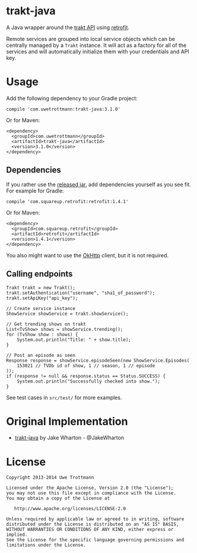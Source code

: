 trakt-java
==========

A Java wrapper around the [trakt API][1] using [retrofit][2].

Remote services are grouped into local service objects which can be centrally
managed by a `Trakt` instance. It will act as a factory for
all of the services and will automatically initialize them with your
credentials and API key.

Usage
=====
Add the following dependency to your Gradle project:
```
compile 'com.uwetrottmann:trakt-java:3.1.0'
```

Or for Maven:
```
<dependency>
  <groupId>com.uwetrottmann</groupId>
  <artifactId>trakt-java</artifactId>
  <version>3.1.0</version>
</dependency>
```

Dependencies
------------
If you rather use the [released jar][3], add dependencies yourself as you see fit.
For example for Gradle:
```
compile 'com.squareup.retrofit:retrofit:1.4.1'
```

Or for Maven:
```
<dependency>
  <groupId>com.squareup.retrofit</groupId>
  <artifactId>retrofit</artifactId>
  <version>1.4.1</version>
</dependency>
```

You also might want to use the [OkHttp][5] client, but it is not required.

Calling endpoints
-----------------

    Trakt trakt = new Trakt();
    trakt.setAuthentication("username", "sha1_of_password");
    trakt.setApiKey("api_key");
    
    // Create service instance
    ShowService showService = trakt.showService();

    // Get trending shows on trakt
    List<TvShow> shows = showService.trending();
    for (TvShow show : shows) {
    	System.out.println("Title: " + show.title);
    }
    
    // Post an episode as seen
    Response response = showService.episodeSeen(new ShowService.Episodes(
        153021 // TVDb id of show, 1 // season, 1 // episode
    ));
    if (response != null && response.status == Status.SUCCESS) {
        System.out.println("Successfully checked into show.");
    }

See test cases in `src/test/` for more examples.

Original Implementation
=======================

* [trakt-java][3] by Jake Wharton - @JakeWharton

License
=======

    Copyright 2013-2014 Uwe Trottmann

    Licensed under the Apache License, Version 2.0 (the "License");
    you may not use this file except in compliance with the License.
    You may obtain a copy of the License at

       http://www.apache.org/licenses/LICENSE-2.0

    Unless required by applicable law or agreed to in writing, software
    distributed under the License is distributed on an "AS IS" BASIS,
    WITHOUT WARRANTIES OR CONDITIONS OF ANY KIND, either express or implied.
    See the License for the specific language governing permissions and
    limitations under the License.




 [1]: http://trakt.tv/api-docs
 [2]: https://github.com/square/retrofit
 [3]: https://github.com/JakeWharton/trakt-java/
 [4]: https://github.com/UweTrottmann/trakt-java/releases
 [5]: https://github.com/square/okhttp
